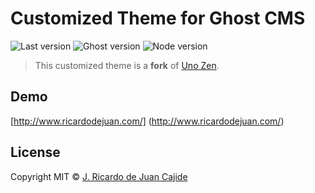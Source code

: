 # Customized Theme for Ghost CMS

![Last version](https://img.shields.io/github/tag/Kikobeats/uno-zen.svg?style=flat-square)
![Ghost version](https://img.shields.io/badge/Ghost-0.7.x-brightgreen.svg?style=flat-square)
![Node version](https://img.shields.io/node/v/uno-zen.svg?style=flat-square)

> This customized theme is a **fork** of [Uno Zen](https://github.com/Kikobeats/uno-zen).

## Demo

[http://www.ricardodejuan.com/] (http://www.ricardodejuan.com/)

## License

Copyright MIT © [J. Ricardo de Juan Cajide](ricardodejuan.com)
